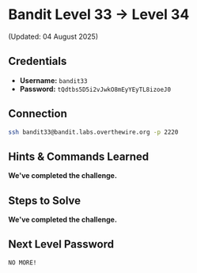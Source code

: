 # Bandit Level 33 → Level 34
(Updated: 04 August 2025)

## Credentials
- **Username:** `bandit33`
- **Password:** `tQdtbs5D5i2vJwkO8mEyYEyTL8izoeJ0`

## Connection
```bash
ssh bandit33@bandit.labs.overthewire.org -p 2220
```

## Hints & Commands Learned
**We've completed the challenge.**

## Steps to Solve
**We've completed the challenge.**

## Next Level Password
`NO MORE!`